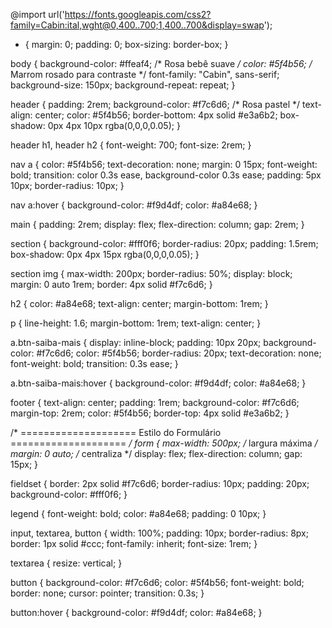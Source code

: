 @import url('https://fonts.googleapis.com/css2?family=Cabin:ital,wght@0,400..700;1,400..700&display=swap');

* {
    margin: 0;
    padding: 0;
    box-sizing: border-box;
}

body {
    background-color: #ffeaf4; /* Rosa bebê suave */
    color: #5f4b56; /* Marrom rosado para contraste */
    font-family: "Cabin", sans-serif;
    background-size: 150px;
    background-repeat: repeat;
}

header {
    padding: 2rem;
    background-color: #f7c6d6; /* Rosa pastel */
    text-align: center;
    color: #5f4b56;
    border-bottom: 4px solid #e3a6b2;
    box-shadow: 0px 4px 10px rgba(0,0,0,0.05);
}

header h1, header h2 {
    font-weight: 700;
    font-size: 2rem;
}

nav a {
    color: #5f4b56;
    text-decoration: none;
    margin: 0 15px;
    font-weight: bold;
    transition: color 0.3s ease, background-color 0.3s ease;
    padding: 5px 10px;
    border-radius: 10px;
}

nav a:hover {
    background-color: #f9d4df;
    color: #a84e68;
}

main {
    padding: 2rem;
    display: flex;
    flex-direction: column;
    gap: 2rem;
}

section {
    background-color: #fff0f6;
    border-radius: 20px;
    padding: 1.5rem;
    box-shadow: 0px 4px 15px rgba(0,0,0,0.05);
}

section img {
    max-width: 200px;
    border-radius: 50%;
    display: block;
    margin: 0 auto 1rem;
    border: 4px solid #f7c6d6;
}

h2 {
    color: #a84e68;
    text-align: center;
    margin-bottom: 1rem;
}

p {
    line-height: 1.6;
    margin-bottom: 1rem;
    text-align: center;
}

a.btn-saiba-mais {
    display: inline-block;
    padding: 10px 20px;
    background-color: #f7c6d6;
    color: #5f4b56;
    border-radius: 20px;
    text-decoration: none;
    font-weight: bold;
    transition: 0.3s ease;
}

a.btn-saiba-mais:hover {
    background-color: #f9d4df;
    color: #a84e68;
}

footer {
    text-align: center;
    padding: 1rem;
    background-color: #f7c6d6;
    margin-top: 2rem;
    color: #5f4b56;
    border-top: 4px solid #e3a6b2;
}

/* ====================
   Estilo do Formulário
   ==================== */
form {
    max-width: 500px; /* largura máxima */
    margin: 0 auto; /* centraliza */
    display: flex;
    flex-direction: column;
    gap: 15px;
}

fieldset {
    border: 2px solid #f7c6d6;
    border-radius: 10px;
    padding: 20px;
    background-color: #fff0f6;
}

legend {
    font-weight: bold;
    color: #a84e68;
    padding: 0 10px;
}

input, textarea, button {
    width: 100%;
    padding: 10px;
    border-radius: 8px;
    border: 1px solid #ccc;
    font-family: inherit;
    font-size: 1rem;
}

textarea {
    resize: vertical;
}

button {
    background-color: #f7c6d6;
    color: #5f4b56;
    font-weight: bold;
    border: none;
    cursor: pointer;
    transition: 0.3s;
}

button:hover {
    background-color: #f9d4df;
    color: #a84e68;
}
